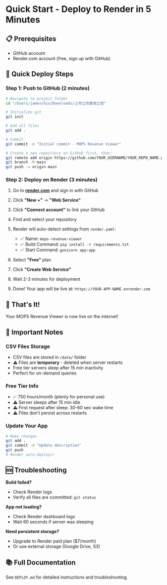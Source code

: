 # Quick Start - Deploy to Render in 5 Minutes

## 📋 Prerequisites

-   GitHub account
-   Render.com account (free, sign up with GitHub)

## 🚀 Quick Deploy Steps

### Step 1: Push to GitHub (2 minutes)

```bash
# Navigate to project folder
cd "/Users/jameschiu/Downloads/上市公司營收公告"

# Initialize git
git init

# Add all files
git add .

# Commit
git commit -m "Initial commit - MOPS Revenue Viewer"

# Create a new repository on GitHub first, then:
git remote add origin https://github.com/YOUR_USERNAME/YOUR_REPO_NAME.git
git branch -M main
git push -u origin main
```

### Step 2: Deploy on Render (3 minutes)

1. Go to **[render.com](https://render.com)** and sign in with GitHub

2. Click **"New +"** → **"Web Service"**

3. Click **"Connect account"** to link your GitHub

4. Find and select your repository

5. Render will auto-detect settings from `render.yaml`:

    - ✅ Name: `mops-revenue-viewer`
    - ✅ Build Command: `pip install -r requirements.txt`
    - ✅ Start Command: `gunicorn app:app`

6. Select **"Free"** plan

7. Click **"Create Web Service"**

8. Wait 2-3 minutes for deployment

9. Done! Your app will be live at: `https://YOUR-APP-NAME.onrender.com`

## 🎉 That's It!

Your MOPS Revenue Viewer is now live on the internet!

## 📝 Important Notes

### CSV Files Storage

-   CSV files are stored in `/data/` folder
-   ⚠️ Files are **temporary** - deleted when server restarts
-   Free tier servers sleep after 15 min inactivity
-   Perfect for on-demand queries

### Free Tier Info

-   ✅ 750 hours/month (plenty for personal use)
-   ⚠️ Server sleeps after 15 min idle
-   ⚠️ First request after sleep: 30-60 sec wake time
-   ⚠️ Files don't persist across restarts

### Update Your App

```bash
# Make changes
git add .
git commit -m "Update description"
git push
# Render auto-deploys!
```

## 🆘 Troubleshooting

**Build failed?**

-   Check Render logs
-   Verify all files are committed: `git status`

**App not loading?**

-   Check Render dashboard logs
-   Wait 60 seconds if server was sleeping

**Need persistent storage?**

-   Upgrade to Render paid plan ($7/month)
-   Or use external storage (Google Drive, S3)

## 📚 Full Documentation

See `DEPLOY.md` for detailed instructions and troubleshooting.
